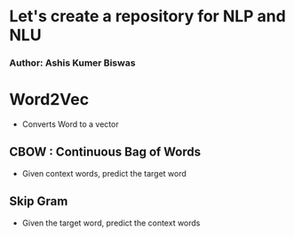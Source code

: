 # Let's create a repository for NLP and NLU
### Author: Ashis Kumer Biswas

# Word2Vec
- Converts Word to a vector
## CBOW : Continuous Bag of Words
- Given context words, predict the target word

## Skip Gram
- Given the target word, predict the context words

